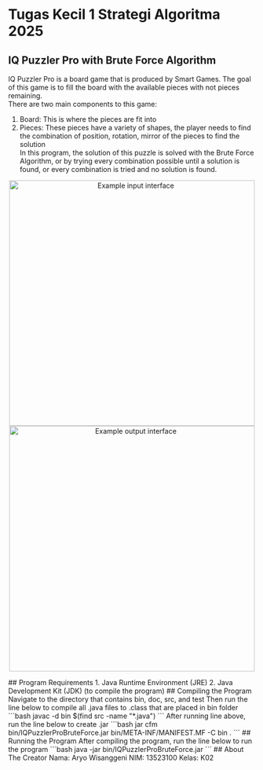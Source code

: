 # Tugas Kecil 1 Strategi Algoritma 2025     
## IQ Puzzler Pro with Brute Force Algorithm
IQ Puzzler Pro is a board game that is produced by Smart Games. The goal of this game is to fill the board with the available pieces with not pieces remaining.  
There are two main components to this game:  
1. Board: This is where the pieces are fit into
2. Pieces: These pieces have a variety of shapes, the player needs to find the combination of position, rotation, mirror of the pieces to find the solution  
In this program, the solution of this puzzle is solved with the Brute Force Algorithm, or by trying every combination possible until a solution is found, or every combination is tried and no solution is found.
<p align="center">
<img src="https://drive.google.com/uc?id=1bERJlzYuZ2FV9wE5jER64L1RGqww0fmI" alt="Example input interface" width="500"/>
<img src="https://drive.google.com/uc?id=1NxiX1kVChxGe27yWY1fGYa6h878NSb5S" alt="Example output interface" width="500"/>
</p>
## Program Requirements
1. Java Runtime Environment (JRE) 
2. Java Development Kit (JDK) (to compile the program)
## Compiling the Program
Navigate to the directory that contains bin, doc, src, and test  
Then run the line below to compile all .java files to .class that are placed in bin folder
```bash
javac -d bin $(find src -name "*.java")
```
After running line above, run the line below to create .jar
```bash
jar cfm bin/IQPuzzlerProBruteForce.jar bin/META-INF/MANIFEST.MF -C bin .
```
## Running the Program
After compiling the program, run the line below to run the program
```bash
java -jar bin/IQPuzzlerProBruteForce.jar
```
## About The Creator
Nama: Aryo Wisanggeni  
NIM: 13523100  
Kelas: K02


